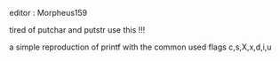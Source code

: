 editor : Morpheus159

tired of putchar and putstr use this !!!

a simple reproduction of printf with the common used flags c,s,X,x,d,i,u 
